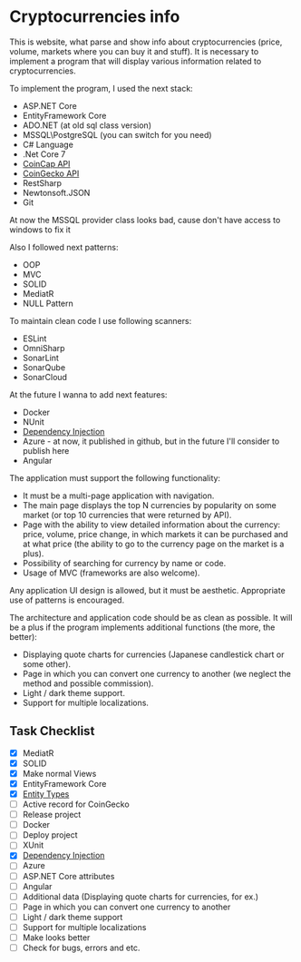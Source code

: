 # Cryptocurrencies info
This is website, what parse and show info about cryptocurrencies (price, volume, markets where you can buy it and stuff).
It is necessary to implement a program that will display various information
related to cryptocurrencies.

To implement the program, I used the next stack:
* ASP.NET Core
* EntityFramework Core
* ADO.NET (at old sql class version)
* MSSQL\PostgreSQL (you can switch for you need)
* C# Language
* .Net Core 7
* [CoinCap API](https://docs.coincap.io/)
* [CoinGecko API](https://www.coingecko.com/en/api/documentation)
* RestSharp
* Newtonsoft.JSON
* Git

At now the MSSQL provider class looks bad, cause don't have access to windows to fix it

Also I followed next patterns:
* OOP
* MVC
* SOLID
* MediatR
* NULL Pattern

To maintain clean code I use following scanners:
* ESLint
* OmniSharp
* SonarLint
* SonarQube
* SonarCloud

At the future I wanna to add next features:
* Docker
* NUnit
* [Dependency Injection](https://en.wikipedia.org/wiki/Dependency_injection)
* Azure - at now, it published in github, but in the future I'll consider to publish here
* Angular

The application must support the following functionality:
* It must be a multi-page application with navigation.
* The main page displays the top N currencies by popularity on some market
(or top 10 currencies that were returned by API).
* Page with the ability to view detailed information about the currency:
price, volume, price change, in which markets it can be purchased and at what price (the
ability to go to the currency page on the market is a plus).
* Possibility of searching for currency by name or code.
* Usage of MVC (frameworks are also welcome).

Any application UI design is allowed, but it must be aesthetic.
Appropriate use of patterns is encouraged.

The architecture and application code should be as clean as possible.
It will be a plus if the program implements additional functions (the more, the
better):
* Displaying quote charts for currencies (Japanese candlestick chart or some
other).
* Page in which you can convert one currency to another (we neglect the
method and possible commission).
* Light / dark theme support.
* Support for multiple localizations.

## Task Checklist
- [X] MediatR
- [x] SOLID
- [X] Make normal Views
- [X] EntityFramework Core
- [X] [Entity Types](https://learn.microsoft.com/en-us/ef/core/modeling/entity-types?tabs=data-annotations)
- [ ] Active record for CoinGecko
- [ ] Release project
- [ ] Docker
- [ ] Deploy project
- [ ] XUnit
- [X] [Dependency Injection](https://en.wikipedia.org/wiki/Dependency_injection)
- [ ] Azure
- [ ] ASP.NET Core attributes
- [ ] Angular
- [ ] Additional data (Displaying quote charts for currencies, for ex.)
- [ ] Page in which you can convert one currency to another
- [ ] Light / dark theme support
- [ ] Support for multiple localizations
- [ ] Make looks better
- [ ] Check for bugs, errors and etc.
